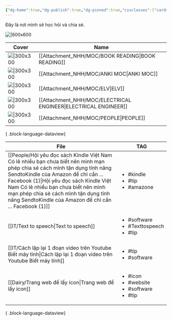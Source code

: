 ```yaml
---
{"dg-home":true,"dg-publish":true,"dg-pinned":true,"cssclasses":["cards"],"permalink":"/Homepage/","pinned":true,"tags":["gardenEntry"],"dgPassFrontmatter":true,"noteIcon":"2","created":"2024-01-19T05:28:27.287+07:00","updated":"2024-01-10T14:45:49.000+07:00"}
---
```


Đây là nơi mình sẽ học hỏi và chia sẻ. 


![|600x600](https://i.imgur.com/d8aJSIo.png)


| Cover                                                                                                                                                                                                                                       | Name                                                               |
| ------------------------------------------------------------------------------------------------------------------------------------------------------------------------------------------------------------------------------------------- | ------------------------------------------------------------------ |
| ![\|300x300](https://images.unsplash.com/photo-1549737221-bef65e2604a6?crop=entropy&cs=tinysrgb&fit=max&fm=jpg&ixid=M3wzNjAwOTd8MHwxfHNlYXJjaHwyMnx8Qk9PSyUyMFJFQURJTkd8ZW58MHwwfHx8MTcwNDMzOTMyNXww&ixlib=rb-4.0.3&q=80&w=1080)            | [[Attachment_NHH/MOC/BOOK READING\|BOOK READING]]               |
| ![\|300x300](https://images.unsplash.com/photo-1524525457897-bca9d803c895?crop=entropy&cs=tinysrgb&fit=max&fm=jpg&ixid=M3wzNjAwOTd8MHwxfHNlYXJjaHwxNHx8U1BBQ0UlMjBSRVBFVElUSU9OfGVufDB8MHx8fDE3MDQzNDQyNzh8MA&ixlib=rb-4.0.3&q=80&w=1080)   | [[Attachment_NHH/MOC/ANKI MOC\|ANKI MOC]]                       |
| ![\|300x300](\-)                                                                                                                                                                                                                            | [[Attachment_NHH/MOC/ELV\|ELV]]                                 |
| ![\|300x300](https://images.unsplash.com/photo-1580982172599-18d332f3528f?crop=entropy&cs=tinysrgb&fit=max&fm=jpg&ixid=M3wzNjAwOTd8MHwxfHNlYXJjaHwyNnx8ZWxlY2V0cmljJTIwZW5naW5lZXJ8ZW58MHwwfHx8MTcwNDQwNzUxN3ww&ixlib=rb-4.0.3&q=80&w=1080) | [[Attachment_NHH/MOC/ELECTRICAL ENGINEER\|ELECTRICAL ENGINEER]] |
| ![\|300x300](https://images.unsplash.com/photo-1517732306149-e8f829eb588a?crop=entropy&cs=tinysrgb&fit=max&fm=jpg&ixid=M3wzNjAwOTd8MHwxfHNlYXJjaHwzfHxQRU9QTEV8ZW58MHwwfHx8MTcwNDMzOTI3Mnww&ixlib=rb-4.0.3&q=80&w=1080)                     | [[Attachment_NHH/MOC/PEOPLE\|PEOPLE]]                           |

{ .block-language-dataview}


| File                                                                                                                                                                                                                                                                                                                                                           | TAG                                                                     |
| -------------------------------------------------------------------------------------------------------------------------------------------------------------------------------------------------------------------------------------------------------------------------------------------------------------------------------------------------------------- | ----------------------------------------------------------------------- |
| [[People/Hội yêu đọc sách Kindle Việt Nam  Có lẽ nhiều bạn chưa biết nên mình mạn phép chia sẻ cách mình tận dụng tính năng SendtoKindle của Amazon để chỉ cần ...  Facebook (1)\|Hội yêu đọc sách Kindle Việt Nam  Có lẽ nhiều bạn chưa biết nên mình mạn phép chia sẻ cách mình tận dụng tính năng SendtoKindle của Amazon để chỉ cần ...  Facebook (1)]] | <ul><li>#kindle</li><li>#tip</li><li>#amazone</li></ul>                 |
| [[IT/Text to speech\|Text to speech]]                                                                                                                                                                                                                                                                                                                       | <ul><li>#software</li><li>#Texttospeech</li><li>#tip</li></ul>          |
| [[IT/Cách lặp lại 1 đoạn video trên Youtube  Biết máy tính\|Cách lặp lại 1 đoạn video trên Youtube  Biết máy tính]]                                                                                                                                                                                                                                         | <ul><li>#tip</li><li>#software</li></ul>                                |
| [[Dairy/Trang web để lấy icon\|Trang web để lấy icon]]                                                                                                                                                                                                                                                                                                      | <ul><li>#icon</li><li>#website</li><li>#software</li><li>#tip</li></ul> |

{ .block-language-dataview}